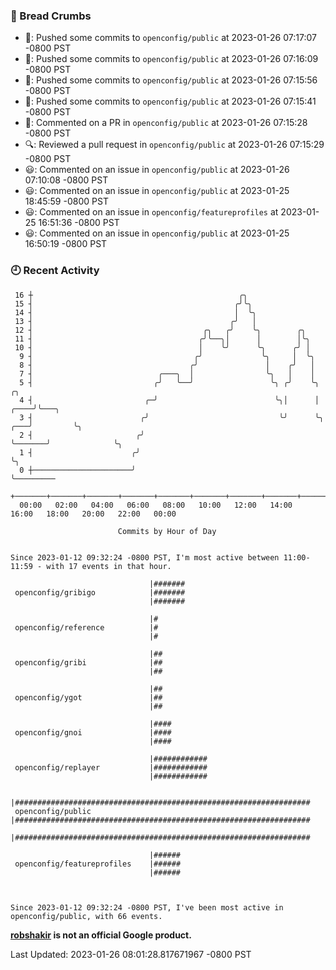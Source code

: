 ### 🍞 Bread Crumbs

 * 🚢: Pushed some commits to `openconfig/public` at 2023-01-26 07:17:07 -0800 PST
 * 🚢: Pushed some commits to `openconfig/public` at 2023-01-26 07:16:09 -0800 PST
 * 🚢: Pushed some commits to `openconfig/public` at 2023-01-26 07:15:56 -0800 PST
 * 🚢: Pushed some commits to `openconfig/public` at 2023-01-26 07:15:41 -0800 PST
 * 💬: Commented on a PR in  `openconfig/public` at 2023-01-26 07:15:28 -0800 PST
 * 🔍: Reviewed a pull request in  `openconfig/public` at 2023-01-26 07:15:29 -0800 PST
 * 😃: Commented on an issue in `openconfig/public` at 2023-01-26 07:10:08 -0800 PST
 * 😃: Commented on an issue in `openconfig/public` at 2023-01-25 18:45:59 -0800 PST
 * 😃: Commented on an issue in `openconfig/featureprofiles` at 2023-01-25 16:51:36 -0800 PST
 * 😃: Commented on an issue in `openconfig/public` at 2023-01-25 16:50:19 -0800 PST

### 🕘 Recent Activity
```
 16 ┼                                              ╭╮
 15 ┤                                             ╭╯╰╮
 14 ┤                                             │  ╰╮
 13 ┤                                            ╭╯   │
 12 ┤                                      ╭╮   ╭╯    ╰╮        ╭╮
 11 ┤                                     ╭╯╰──╮│      │        │╰╮
 10 ┤                                     │    ╰╯      ╰╮      ╭╯ │
  9 ┤                                    ╭╯             ╰╮     │  ╰╮
  8 ┤                                   ╭╯               │    ╭╯   │
  7 ┤                            ╭───╮  │                ╰╮   │    │
  5 ┤                           ╭╯   ╰──╯                 ╰╮ ╭╯    ╰╮                 ╭╮
  4 ┤                         ╭─╯                          ╰╮│      │            ╭────╯╰───╮
  3 ┤                        ╭╯                             ╰╯      ╰╮       ╭───╯         ╰╮
  2 ┤                       ╭╯                                       ╰───────╯              ╰╮
  1 ┤                      ╭╯                                                                ╰╮
  0 ┼──────────────────────╯                                                                  ╰─────────
    +───────+───────+───────+───────+───────+───────+───────+───────+───────+───────+───────+───────+────
  00:00   02:00   04:00   06:00   08:00   10:00   12:00   14:00   16:00   18:00   20:00   22:00   00:00   

						Commits by Hour of Day


Since 2023-01-12 09:32:24 -0800 PST, I'm most active between 11:00-11:59 - with 17 events in that hour.

```



```
                               |#######
 openconfig/gribigo            |#######
                               |#######

                               |#
 openconfig/reference          |#
                               |#

                               |##
 openconfig/gribi              |##
                               |##

                               |##
 openconfig/ygot               |##
                               |##

                               |####
 openconfig/gnoi               |####
                               |####

                               |############
 openconfig/replayer           |############
                               |############

                               |##################################################################
 openconfig/public             |##################################################################
                               |##################################################################

                               |######
 openconfig/featureprofiles    |######
                               |######



Since 2023-01-12 09:32:24 -0800 PST, I've been most active in openconfig/public, with 66 events.

```
**[robshakir](mailto:robjs@google.com) is not an official Google product.**  


Last Updated: 2023-01-26 08:01:28.817671967 -0800 PST
